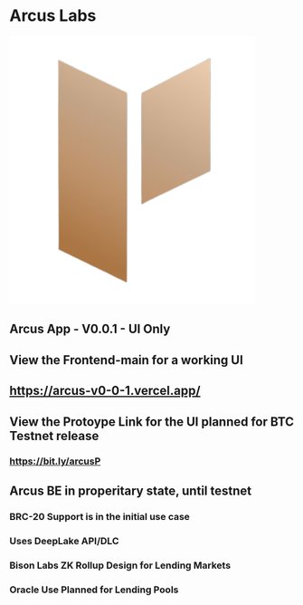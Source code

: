 # Arcus Labs
![logo](/alogo_v2-r.png)

## Arcus App - V0.0.1 - UI Only

## View the Frontend-main for a working UI
## https://arcus-v0-0-1.vercel.app/

## View the Protoype Link for the UI planned for BTC Testnet release
### https://bit.ly/arcusP

## Arcus BE in properitary state, until testnet
### BRC-20 Support is in the initial use case
### Uses DeepLake API/DLC
### Bison Labs ZK Rollup Design for Lending Markets
### Oracle Use Planned for Lending Pools
###
